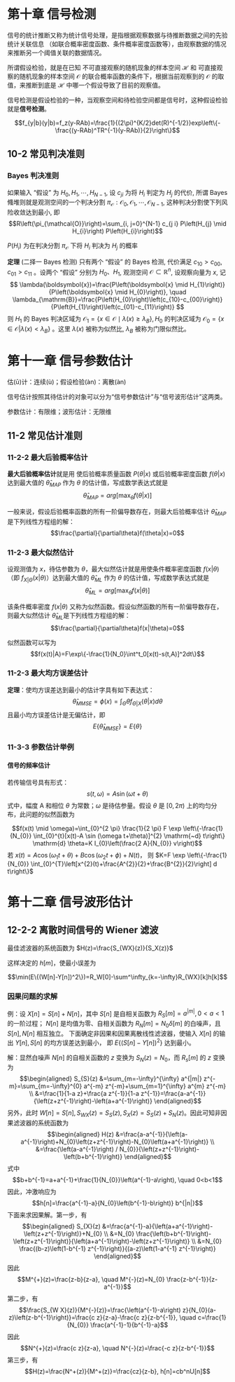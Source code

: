# 第十章 信号检测

信号的统计推断又称为统计信号处理，是指根据观察数据与待推断数据之间的先验统计关联信息
（如联合概率密度函数、条件概率密度函数等），由观察数据的情况来推断另一个阈值关联的数据情况。

所谓假设检验，就是在已知 不可直接观察的随机现象的样本空间 $\mathcal{H}$ 和 可直接观察的随机现象的样本空间 $\mathcal{O}$
的联合概率函数的条件下，根据当前观察到的 $\mathcal{O}$ 的取值，来推断到底是 $\mathcal{H}$ 中哪一个假设导致了目前的观察值。

信号检测是假设检验的一种，当观察空间和待检验空间都是信号时，这种假设检验就是**信号检测**。

$$f_{y|b}(y|b)=f_z(y-RAb)=\frac{1}{(2\pi)^{K/2}det(R)^{-1/2}}exp\left\{-\frac{(y-RAb)^TR^{-1}(y-RAb)}{2}\right\}$$

## 10-2 常见判决准则

### Bayes 判决准则

如果输入 “假设” 为 $H_{0}, H_{1}, \cdots, H_{N-1}$, 设 $c_{j i}$ 为将 $H_{i}$ 判定为 $H_{j}$ 的代价, 所谓 Bayes 䖺堆则就是观测空间的一个判决分割 $\pi_{\mathcal{O}}: \mathcal{O}_{0}, \mathcal{O}_{1}, \cdots, \mathcal{O}_{N-1}$, 这种判决分割使下列风险收敛达到最小, 即
$$R\left(\pi_{\mathcal{O}}\right)=\sum_{i, j=0}^{N-1} c_{j i} P\left(H_{j} \mid H_{i}\right) P\left(H_{i}\right)$$

$P\left(H_{i}\right)$ 为在判决分割 $\pi_\mathcal{O}$ 下将 $H_i$ 判决为 $H_j$ 的概率

**定理** (二择一 Bayes 检测) 只有两个 “假设” 的 Bayes 检测, 代价满足 $c_{10}>c_{00}, c_{01}>c_{11}$ 。设两个 “假设” 分别为 $H_{0} 、 H_{1}$, 观测空间 $\mathcal{O} \subset \mathbb{R}^{n}$, 设观察向量为 $x$, 记
$$
\lambda(\boldsymbol{x})=\frac{P\left(\boldsymbol{x} \mid H_{1}\right)}{P\left(\boldsymbol{x} \mid H_{0}\right)}, \quad \lambda_{\mathrm{B}}=\frac{P\left(H_{0}\right)\left(c_{10}-c_{00}\right)}{P\left(H_{1}\right)\left(c_{01}-c_{11}\right)}
$$
则 $H_{1}$ 的 Bayes 判决区域为 $\mathcal{O}_{1}=\left\{x \in \mathcal{O} \mid \lambda(x) \geqslant \lambda_{B}\right\}, H_{0}$ 的判决区域为 $\mathcal{O}_{0}=\{x \in \mathcal{O}|\left.\lambda(x)<\lambda_{B}\right\}$ 。这里 $\lambda(x)$ 被称为似然比, $\lambda_{B}$ 被称为门限似然比。

# 第十一章 信号参数估计

估(ū)计：连续(ù)；假设检验(àn)：离散(àn)

信号估计按照其待估计的对象可以分为“信号参数估计”与“信号波形估计”这两类。

参数估计：有限维；波形估计：无限维

## 11-2 常见估计准则

### 11-2-2 最大后验概率估计

**最大后验概率估计**就是用 使后验概率质量函数 $P(\theta|x)$ 或后验概率密度函数 $f(\theta|x)$ 达到最大值的 $\hat{\theta}_{MAP}$ 作为 $\theta$ 的估计值，写成数学表达式就是
$$\hat{\theta}_{MAP}=arg[\max_\theta f(\theta|x)]$$

一般来说，假设后验概率函数的所有一阶偏导数存在，则最大后验概率估计 $\hat{\theta}_{MAP}$ 是下列线性方程组的解：
$$\frac{\partial}{\partial\theta}f(\theta|x)=0$$

### 11-2-3 最大似然估计

设观测值为 $x$，待估参数为 $\theta$，最大似然估计就是用使条件概率密度函数 $f(x|\theta)$（即 $f_{X|\Theta}(x|\theta)$）达到最大值的 $\hat{\theta}_{ML}$ 作为 $\theta$ 的估计值，写成数学表达式就是
$$\hat{\theta}_{ML}=arg[\max_\theta f(x|\theta)]$$

该条件概率密度 $f(x|\theta)$ 又称为似然函数。假设似然函数的所有一阶偏导数存在，则最大似然估计 $\hat{\theta}_{ML}$是下列线性方程组的解：
$$\frac{\partial}{\partial\theta}f(x|\theta)=0$$

似然函数可以写为
$$f(x(t)|A)=F\exp\{-\frac{1}{N_0}\int^t_0[x(t)-s(t,A)]^2dt\}$$

### 11-2-3 最大均方误差估计

**定理**：使均方误差达到最小的估计字具有如下表达式：
$$\hat{\theta}_{MMSE}=\phi(x)=\int_\Theta\theta f_{\Theta|X}(\theta|x)d\theta$$
且最小均方误差估计是无偏估计，即
$$E\{\hat{\theta}_{MMSE}\}=E\{\theta\}$$

### 11-3-3 参数估计举例

#### 信号的频率估计

若传输信号具有形式：
$$s(t,\omega)=A\sin(\omega t+\theta)$$
式中，幅度 A 和相位 $\theta$ 为常数；$\omega$ 是待估参量。假设 $\theta$ 是 $[0,2\pi)$ 上的均匀分布，此问题的似然函数为

$$f(x(t) \mid \omega)=\int_{0}^{2 \pi} \frac{1}{2 \pi} F \exp \left\{-\frac{1}{N_{0}} \int_{0}^{t}[x(t)-A \sin (\omega t+\theta)]^{2} \mathrm{~d} t\right\} \mathrm{d} \theta=K I_{0}\left(\frac{2 A}{N_{0}} v\right)$$
若 $x(t)=A \cos \left(\omega_1 t+\theta\right)+B \cos \left(\omega_{2} t+\phi\right)+N(t)$，
则 $K=F \exp \left\{-\frac{1}{N_{0}} \int_{0}^{T}\left[x^{2}(t)+\frac{A^{2}}{2}+\frac{B^{2}}{2}\right] d t\right\}$

# 第十二章 信号波形估计

## 12-2-2 离散时间信号的 Wiener 滤波

最佳滤波器的系统函数为 $H(z)=\frac{S_{WX}(z)}{S_X(z)}$

这样决定的 $h[m]$，使最小误差为

$$\min(E\{(W[n]-Y[n])^2\})=R_W[0]-\sum^\infty_{k=-\infty}R_{WX}[k]h[k]$$

### 因果问题的求解

例：设 $X[n]=S[n]+N[n]$，其中 $S[n]$ 是自相关函数为 $R_S[m]=a^{|m|},0<a<1$ 的一阶过程；
$N[n]$ 是均值为零、自相关函数为 $R_N[m]=N_0\delta[m]$ 的白噪声，且 $S[n], N[n]$ 相互独立。
下面确定非因果和因果离散线性滤波器，使输入 $X[n]$ 的输出 $Y[n],S[n]$ 的均方误差达到最小，
即 $E\{(S[n]-Y[n])^2\}$ 达到最小。

解：显然白噪声 $N[n]$ 的自相关函数的 $z$ 变换为 $S_N(z)=N_0$，而 $R_s[m]$ 的 $z$ 变换为
$$\begin{aligned}
S_{S}(z) &=\sum_{m=-\infty}^{\infty} a^{|m|} z^{-m}=\sum_{m=-\infty}^{0} a^{-m} z^{-m}+\sum_{m=1}^{\infty} a^{m} z^{-m} \\
&=\frac{1}{1-a z}+\frac{a z^{-1}}{1-a z^{-1}}=\frac{a-a^{-1}}{\left(z+z^{-1}\right)-\left(a+a^{-1}\right)}
\end{aligned}$$
另外，此时 $W[n]=S[n], S_{W X}(z)=S_{S}(z), S_{X}(z)=S_{S}(z)+S_{N}(z)$。因此可知非因果滤波器的系统函数为
$$\begin{aligned}
H(z) &=\frac{a-a^{-1}}{\left(a-a^{-1}\right)+N_{0}\left(z+z^{-1}\right)-N_{0}\left(a+a^{-1}\right)} \\
&=\frac{\left(a-a^{-1}\right) / N_{0}}{\left(z+z^{-1}\right)-\left(b+b^{-1}\right)}
\end{aligned}$$
式中
$$b+b^{-1}=a+a^{-1}+\frac{1}{N_{0}}\left(a^{-1}-a\right), \quad 0<b<1$$
因此，冲激响应为
$$h[n]=\frac{a^{-1}-a}{N_{0}\left(b^{-1}-b\right)} b^{|n|}$$
下面来求因果解。第一步，有
$$\begin{aligned}
S_{X}(z) &=\frac{a^{-1}-a}{\left(a+a^{-1}\right)-\left(z+z^{-1}\right)}+N_{0} \\
&=N_{0} \frac{\left(b+b^{-1}\right)-\left(z+z^{-1}\right)}{\left(a+a^{-1}\right)-\left(z+z^{-1}\right)} \\
&=N_{0} \frac{(b-z)\left(1-b^{-1} z^{-1}\right)}{(a-z)\left(1-a^{-1} z^{-1}\right)}
\end{aligned}$$
因此
$$M^{+}(z)=\frac{z-b}{z-a}, \quad M^{-}(z)=N_{0} \frac{z-b^{-1}}{z-a^{-1}}$$
第二步，有
$$\frac{S_{W X}(z)}{M^{-}(z)}=\frac{\left(a^{-1}-a\right) z}{N_{0}(a-z)\left(z-b^{-1}\right)}=\frac{c z}{z-a}-\frac{c z}{z-b^{-1}}, \quad c=\frac{1}{N_{0}} \frac{a^{-1}-1}{b^{-1}-a}$$
因此
$$N^{+}(z)=\frac{c z}{z-a}, \quad N^{-}(z)=\frac{-c z}{z-b^{-1}}$$
第三步，有
$$H(z)=\frac{N^+(z)}{M^+(z)}=\frac{cz}{z-b}, h[n]=cb^nU[n]$$
